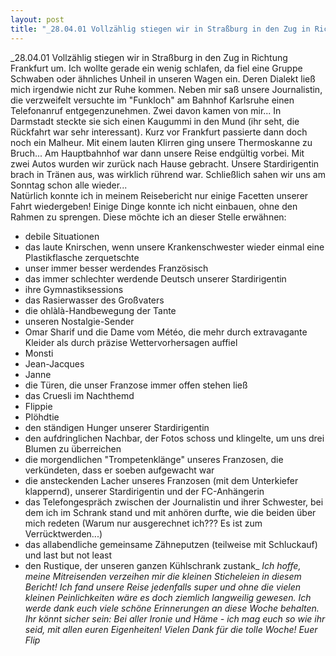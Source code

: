 ```yaml
---
layout: post
title: "_28.04.01 Vollzählig stiegen wir in Straßburg in den Zug in Richtung Frankfurt um."
---
```


_28.04.01 Vollzählig stiegen wir in Straßburg in den Zug in Richtung Frankfurt um. Ich wollte gerade ein wenig schlafen, da fiel eine Gruppe Schwaben oder ähnliches Unheil in unseren Wagen ein. Deren Dialekt ließ mich irgendwie nicht zur Ruhe kommen. Neben mir saß unsere Journalistin, die verzweifelt versuchte im "Funkloch" am Bahnhof Karlsruhe einen Telefonanruf entgegenzunehmen. Zwei davon kamen von mir... In Darmstadt steckte sie sich einen Kaugummi in den Mund (ihr seht, die Rückfahrt war sehr interessant). Kurz vor Frankfurt passierte dann doch noch ein Malheur. Mit einem lauten Klirren ging unsere Thermoskanne zu Bruch... Am Hauptbahnhof war dann unsere Reise endgültig vorbei. Mit zwei Autos wurden wir zurück nach Hause gebracht. Unsere Stardirigentin brach in Tränen aus, was wirklich rührend war. Schließlich sahen wir uns am Sonntag schon alle wieder...  
Natürlich konnte ich in meinem Reisebericht nur einige Facetten unserer Fahrt wiedergeben! Einige Dinge konnte ich nicht einbauen, ohne den Rahmen zu sprengen. Diese möchte ich an dieser Stelle erwähnen:  
- debile Situationen  
- das laute Knirschen, wenn unsere Krankenschwester wieder einmal eine Plastikflasche zerquetschte  
- unser immer besser werdendes Französisch  
- das immer schlechter werdende Deutsch unserer Stardirigentin  
- ihre Gymnastiksessions  
- das Rasierwasser des Großvaters  
- die ohlàlà-Handbewegung der Tante  
- unseren Nostalgie-Sender  
- Omar Sharif und die Dame vom Météo, die mehr durch extravagante Kleider als durch präzise Wettervorhersagen auffiel  
- Monsti  
- Jean-Jacques  
- Janne  
- die Türen, die unser Franzose immer offen stehen ließ  
- das Cruesli im Nachthemd  
- Flippie  
- Plöhdtie  
- den ständigen Hunger unserer Stardirigentin  
- den aufdringlichen Nachbar, der Fotos schoss und klingelte, um uns drei Blumen zu überreichen  
- die morgendlichen "Trompetenklänge" unseres Franzosen, die verkündeten, dass er soeben aufgewacht war  
- die ansteckenden Lacher unseres Franzosen (mit dem Unterkiefer klappernd), unserer Stardirigentin und der FC-Anhängerin  
- das Telefongespräch zwischen der Journalistin und ihrer Schwester, bei dem ich im Schrank stand und mit anhören durfte, wie die beiden über mich redeten (Warum nur ausgerechnet ich??? Es ist zum Verrücktwerden...)  
- das allabendliche gemeinsame Zähneputzen (teilweise mit Schluckauf) und last but not least  
- den Rustique, der unseren ganzen Kühlschrank zustank_ _Ich hoffe, meine Mitreisenden verzeihen mir die kleinen Sticheleien in diesem Bericht! Ich fand unsere Reise jedenfalls super und ohne die vielen kleinen Peinlichkeiten wäre es doch ziemlich langweilig gewesen. Ich werde dank euch viele schöne Erinnerungen an diese Woche behalten. Ihr könnt sicher sein: Bei aller Ironie und Häme - ich mag euch so wie ihr seid, mit allen euren Eigenheiten! Vielen Dank für die tolle Woche!_ _Euer Flip_

